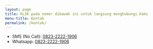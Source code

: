 ```yaml
---
layout: page
title: KLIK pada nomer dibawah ini untuk langsung menghubungi Kami
menu-title: Kontak
permalink: /kontak/
---
```

<ul class="cp">
  <li class="cp-sms"><span>SMS (No Call)</span>: <a href="sms:082322221906" title="Klik untuk kirim SMS">0823-2222-1906</a> </li>
  <li class="cp-wa"><span>Whatsapp</span>:  <a href="https://api.whatsapp.com/send?phone=6282322221906&text=Halo%20Mewlena.com" title="Klik untuk chat WA">0823-2222-1906 </a> </li>
</ul>